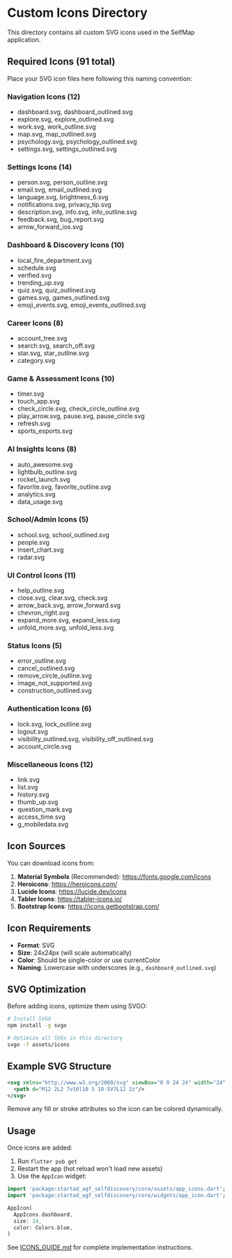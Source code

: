 # Custom Icons Directory

This directory contains all custom SVG icons used in the SelfMap application.

## Required Icons (91 total)

Place your SVG icon files here following this naming convention:

### Navigation Icons (12)
- dashboard.svg, dashboard_outlined.svg
- explore.svg, explore_outlined.svg
- work.svg, work_outline.svg
- map.svg, map_outlined.svg
- psychology.svg, psychology_outlined.svg
- settings.svg, settings_outlined.svg

### Settings Icons (14)
- person.svg, person_outline.svg
- email.svg, email_outlined.svg
- language.svg, brightness_6.svg
- notifications.svg, privacy_tip.svg
- description.svg, info.svg, info_outline.svg
- feedback.svg, bug_report.svg
- arrow_forward_ios.svg

### Dashboard & Discovery Icons (10)
- local_fire_department.svg
- schedule.svg
- verified.svg
- trending_up.svg
- quiz.svg, quiz_outlined.svg
- games.svg, games_outlined.svg
- emoji_events.svg, emoji_events_outlined.svg

### Career Icons (8)
- account_tree.svg
- search.svg, search_off.svg
- star.svg, star_outline.svg
- category.svg

### Game & Assessment Icons (10)
- timer.svg
- touch_app.svg
- check_circle.svg, check_circle_outline.svg
- play_arrow.svg, pause.svg, pause_circle.svg
- refresh.svg
- sports_esports.svg

### AI Insights Icons (8)
- auto_awesome.svg
- lightbulb_outline.svg
- rocket_launch.svg
- favorite.svg, favorite_outline.svg
- analytics.svg
- data_usage.svg

### School/Admin Icons (5)
- school.svg, school_outlined.svg
- people.svg
- insert_chart.svg
- radar.svg

### UI Control Icons (11)
- help_outline.svg
- close.svg, clear.svg, check.svg
- arrow_back.svg, arrow_forward.svg
- chevron_right.svg
- expand_more.svg, expand_less.svg
- unfold_more.svg, unfold_less.svg

### Status Icons (5)
- error_outline.svg
- cancel_outlined.svg
- remove_circle_outline.svg
- image_not_supported.svg
- construction_outlined.svg

### Authentication Icons (6)
- lock.svg, lock_outline.svg
- logout.svg
- visibility_outlined.svg, visibility_off_outlined.svg
- account_circle.svg

### Miscellaneous Icons (12)
- link.svg
- list.svg
- history.svg
- thumb_up.svg
- question_mark.svg
- access_time.svg
- g_mobiledata.svg

## Icon Sources

You can download icons from:

1. **Material Symbols** (Recommended): https://fonts.google.com/icons
2. **Heroicons**: https://heroicons.com/
3. **Lucide Icons**: https://lucide.dev/icons
4. **Tabler Icons**: https://tabler-icons.io/
5. **Bootstrap Icons**: https://icons.getbootstrap.com/

## Icon Requirements

- **Format**: SVG
- **Size**: 24x24px (will scale automatically)
- **Color**: Should be single-color or use currentColor
- **Naming**: Lowercase with underscores (e.g., `dashboard_outlined.svg`)

## SVG Optimization

Before adding icons, optimize them using SVGO:

```bash
# Install SVGO
npm install -g svgo

# Optimize all SVGs in this directory
svgo -f assets/icons
```

## Example SVG Structure

```xml
<svg xmlns="http://www.w3.org/2000/svg" viewBox="0 0 24 24" width="24" height="24">
  <path d="M12 2L2 7v10l10 5 10-5V7L12 2z"/>
</svg>
```

Remove any fill or stroke attributes so the icon can be colored dynamically.

## Usage

Once icons are added:

1. Run `flutter pub get`
2. Restart the app (hot reload won't load new assets)
3. Use the `AppIcon` widget:

```dart
import 'package:startad_agf_selfdiscovery/core/assets/app_icons.dart';
import 'package:startad_agf_selfdiscovery/core/widgets/app_icon.dart';

AppIcon(
  AppIcons.dashboard,
  size: 24,
  color: Colors.blue,
)
```

See [ICONS_GUIDE.md](../../ICONS_GUIDE.md) for complete implementation instructions.
